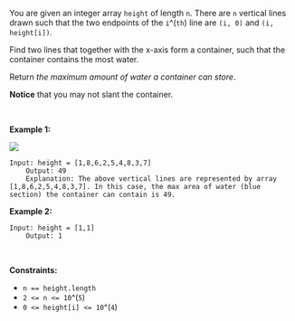 You are given an integer array `height` of length `n`. There are `n`
vertical lines drawn such that the two endpoints of the `i`^(`th`) line
are `(i, 0)` and `(i, height[i])`.

Find two lines that together with the x-axis form a container, such that
the container contains the most water.

Return *the maximum amount of water a container can store*.

**Notice** that you may not slant the container.

 

**Example 1:**

![](https://s3-lc-upload.s3.amazonaws.com/uploads/2018/07/17/question_11.jpg)

    Input: height = [1,8,6,2,5,4,8,3,7]
        Output: 49
        Explanation: The above vertical lines are represented by array [1,8,6,2,5,4,8,3,7]. In this case, the max area of water (blue section) the container can contain is 49.
        

**Example 2:**

    Input: height = [1,1]
        Output: 1
        

 

**Constraints:**

- `n == height.length`
- `2 <= n <= 10`^(`5`)
- `0 <= height[i] <= 10`^(`4`)
